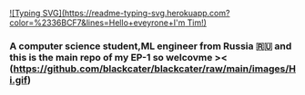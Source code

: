 [![Typing SVG](https://readme-typing-svg.herokuapp.com?color=%2336BCF7&lines=Hello+eveyrone+I'm Tim!)](https://git.io/typing-svg)
### A computer science student,ML engineer from Russia 🇷🇺 and this is the main repo of my EP-1 so welcovme ><   (https://github.com/blackcater/blackcater/raw/main/images/Hi.gif)
